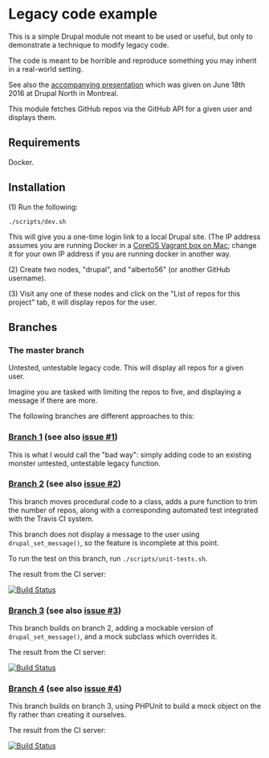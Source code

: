 Legacy code example
=====

This is a simple Drupal module not meant to be used or useful, but only to demonstrate a technique to modify legacy code.

The code is meant to be horrible and reproduce something you may inherit in a real-world setting.

See also the [accompanying presentation](https://alberto56.github.io/presentation_legacy_code) which was given on June 18th 2016 at Drupal North in Montreal.

This module fetches GitHub repos via the GitHub API for a given user and displays them.

Requirements
-----

Docker.

Installation
-----

(1) Run the following:

    ./scripts/dev.sh

This will give you a one-time login link to a local Drupal site. (The IP address assumes you are running Docker in a [CoreOS Vagrant box on Mac](https://coreos.com/os/docs/latest/booting-on-vagrant.html); change it for your own IP address if you are running docker in another way.

(2) Create two nodes, "drupal", and "alberto56" (or another GitHub username).

(3) Visit any one of these nodes and click on the "List of repos for this project" tab, it will display repos for the user.

Branches
-----

### The master branch

Untested, untestable legacy code. This will display all repos for a given user.

Imagine you are tasked with limiting the repos to five, and displaying a message if there are more.

The following branches are different approaches to this:

### [Branch 1](https://github.com/alberto56/legacy_code_example/tree/1) (see also [issue #1](https://github.com/alberto56/legacy_code_example/issues/1))

This is what I would call the "bad way": simply adding code to an existing monster untested, untestable legacy function.

### [Branch 2](https://github.com/alberto56/legacy_code_example/tree/2) (see also [issue #2](https://github.com/alberto56/legacy_code_example/issues/2))

This branch moves procedural code to a class, adds a pure function to trim the number of repos, along with a corresponding automated test integrated with the Travis CI system.

This branch does not display a message to the user using `drupal_set_message()`, so the feature is incomplete at this point.

To run the test on this branch, run `./scripts/unit-tests.sh`.

The result from the CI server:

[![Build Status](https://travis-ci.org/alberto56/legacy_code_example.svg?branch=2)](https://travis-ci.org/alberto56/legacy_code_example)

### [Branch 3](https://github.com/alberto56/legacy_code_example/tree/3) (see also [issue #3](https://github.com/alberto56/legacy_code_example/issues/3))

This branch builds on branch 2, adding a mockable version of `drupal_set_message()`, and a mock subclass which overrides it.

The result from the CI server:

[![Build Status](https://travis-ci.org/alberto56/legacy_code_example.svg?branch=3)](https://travis-ci.org/alberto56/legacy_code_example)

### [Branch 4](https://github.com/alberto56/legacy_code_example/tree/4) (see also [issue #4](https://github.com/alberto56/legacy_code_example/issues/4))

This branch builds on branch 3, using PHPUnit to build a mock object on the fly rather than creating it ourselves.

The result from the CI server:

[![Build Status](https://travis-ci.org/alberto56/legacy_code_example.svg?branch=4)](https://travis-ci.org/alberto56/legacy_code_example)
